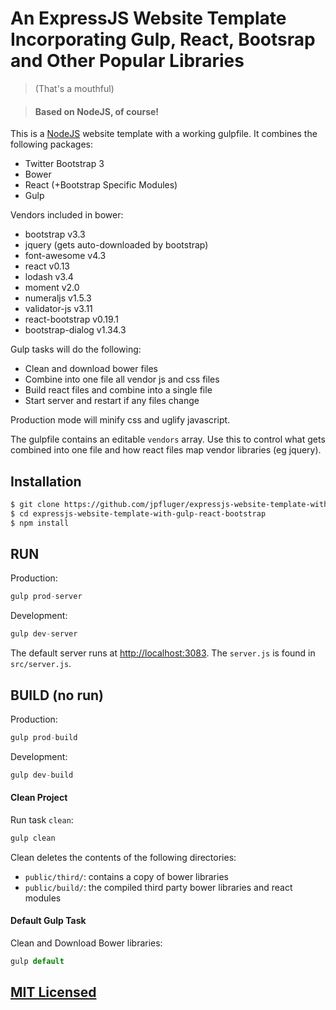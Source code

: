 # An ExpressJS Website Template Incorporating Gulp, React, Bootsrap and Other Popular Libraries

> (That's a mouthful)

> #### Based on NodeJS, of course!

This is a [NodeJS](https://nodejs.org/) website template with a working gulpfile. It combines the following packages:

- Twitter Bootstrap 3
- Bower
- React (+Bootstrap Specific Modules)
- Gulp

Vendors included in bower:

- bootstrap v3.3
- jquery (gets auto-downloaded by bootstrap)
- font-awesome v4.3
- react v0.13
- lodash v3.4
- moment v2.0
- numeraljs v1.5.3
- validator-js v3.11
- react-bootstrap v0.19.1
- bootstrap-dialog v1.34.3

Gulp tasks will do the following:

- Clean and download bower files
- Combine into one file all vendor js and css files
- Build react files and combine into a single file
- Start server and restart if any files change

Production mode will minify css and uglify javascript.

The gulpfile contains an editable `vendors` array. Use this to control what gets combined into one file and how react files map vendor libraries (eg jquery).

## Installation

```bash
$ git clone https://github.com/jpfluger/expressjs-website-template-with-gulp-react-bootstrap.git
$ cd expressjs-website-template-with-gulp-react-bootstrap
$ npm install
```

## RUN

Production:

```js
gulp prod-server
```

Development:

```js
gulp dev-server
```

The default server runs at [http://localhost:3083](http://localhost:3083).  The `server.js` is found in `src/server.js`.

## BUILD (no run)

Production:

```js
gulp prod-build
```

Development:

```js
gulp dev-build
```

#### Clean Project

Run task `clean`:

```js
gulp clean
```

Clean deletes the contents of the following directories:

- `public/third/`: contains a copy of bower libraries
- `public/build/`: the compiled third party bower libraries and react modules

#### Default Gulp Task

Clean and Download Bower libraries:

```js
gulp default
```

## [MIT Licensed](LICENSE)
